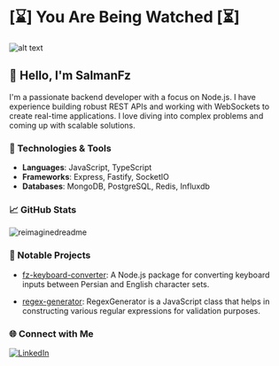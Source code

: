   # [⌛️] You Are Being Watched [⏳]

![alt text](https://github.com/SlmnFz/SlmnFz/blob/main/3x23.gif)

## 👋 Hello, I'm SalmanFz

I'm a passionate backend developer with a focus on Node.js. I have experience building robust REST APIs and working with WebSockets to create real-time applications. I love diving into complex problems and coming up with scalable solutions.

### 🔧 Technologies & Tools
- **Languages**: JavaScript, TypeScript
- **Frameworks**: Express, Fastify, SocketIO
- **Databases**: MongoDB, PostgreSQL, Redis, Influxdb

### 📈 GitHub Stats
<img src="https://myreadme.vercel.app/api/embed/SlmnFz?panels=userstatistics,toprepositories,toplanguages,commitgraph" alt="reimaginedreadme" />


### 🌟 Notable Projects
- [fz-keyboard-converter](https://github.com/SlmnFz/fz-keyboard-converter): A Node.js package for converting keyboard inputs between Persian and English character sets.

- [regex-generator](https://github.com/SlmnFz/regex-generator): RegexGenerator is a JavaScript class that helps in constructing various regular expressions for validation purposes.

### 🌐 Connect with Me
<a href="https://www.linkedin.com/in/SalmanFz" target="_blank"><img src="https://img.shields.io/badge/LinkedIn-%230077B5.svg?&style=flat-square&logo=linkedin&logoColor=white" alt="LinkedIn"/></a>

